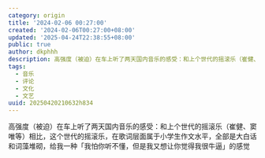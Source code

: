 ```yaml
---
category: origin
title: '2024-02-06 00:27:00'
created: '2024-02-06T00:27:00+08:00'
updated: '2025-04-24T22:38:55+08:00'
public: true
author: dkphhh
description: 高强度（被迫）在车上听了两天国内音乐的感受：和上个世代的摇滚乐（崔健、窦唯等）相比，这个世代的摇滚乐……
tags:
  - 音乐
  - 评论
  - 文化
  - 文艺
uuid: 20250420210632h834
---
```


高强度（被迫）在车上听了两天国内音乐的感受：和上个世代的摇滚乐（崔健、窦唯等）相比，这个世代的摇滚乐，在歌词层面属于小学生作文水平，全部是大白话和词藻堆砌，给我一种「我怕你听不懂，但是我又想让你觉得我很牛逼」的感觉
